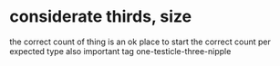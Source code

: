 # considerate thirds, size

the correct count of thing is an ok place to start 
the correct count per expected type also important
tag one-testicle-three-nipple
